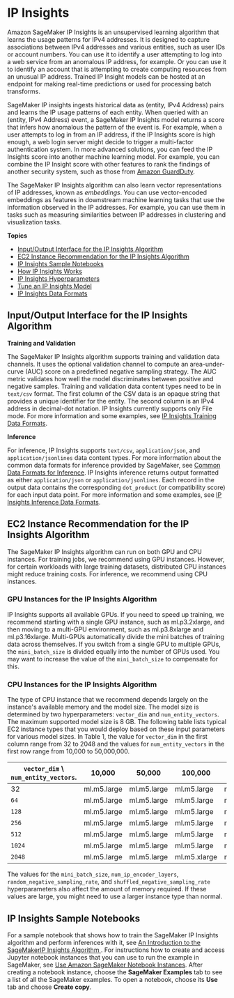 # IP Insights<a name="ip-insights"></a>

Amazon SageMaker IP Insights is an unsupervised learning algorithm that learns the usage patterns for IPv4 addresses\. It is designed to capture associations between IPv4 addresses and various entities, such as user IDs or account numbers\. You can use it to identify a user attempting to log into a web service from an anomalous IP address, for example\. Or you can use it to identify an account that is attempting to create computing resources from an unusual IP address\. Trained IP Insight models can be hosted at an endpoint for making real\-time predictions or used for processing batch transforms\.

SageMaker IP insights ingests historical data as \(entity, IPv4 Address\) pairs and learns the IP usage patterns of each entity\. When queried with an \(entity, IPv4 Address\) event, a SageMaker IP Insights model returns a score that infers how anomalous the pattern of the event is\. For example, when a user attempts to log in from an IP address, if the IP Insights score is high enough, a web login server might decide to trigger a multi\-factor authentication system\. In more advanced solutions, you can feed the IP Insights score into another machine learning model\. For example, you can combine the IP Insight score with other features to rank the findings of another security system, such as those from [Amazon GuardDuty](https://docs.aws.amazon.com/guardduty/latest/ug/what-is-guardduty.html)\.

The SageMaker IP Insights algorithm can also learn vector representations of IP addresses, known as *embeddings*\. You can use vector\-encoded embeddings as features in downstream machine learning tasks that use the information observed in the IP addresses\. For example, you can use them in tasks such as measuring similarities between IP addresses in clustering and visualization tasks\.

**Topics**
+ [Input/Output Interface for the IP Insights Algorithm](#ip-insights-inputoutput)
+ [EC2 Instance Recommendation for the IP Insights Algorithm](#ip-insights-instances)
+ [IP Insights Sample Notebooks](#ip-insights-sample-notebooks)
+ [How IP Insights Works](ip-insights-howitworks.md)
+ [IP Insights Hyperparameters](ip-insights-hyperparameters.md)
+ [Tune an IP Insights Model](ip-insights-tuning.md)
+ [IP Insights Data Formats](ip-insights-data-formats.md)

## Input/Output Interface for the IP Insights Algorithm<a name="ip-insights-inputoutput"></a>

**Training and Validation**

The SageMaker IP Insights algorithm supports training and validation data channels\. It uses the optional validation channel to compute an area\-under\-curve \(AUC\) score on a predefined negative sampling strategy\. The AUC metric validates how well the model discriminates between positive and negative samples\. Training and validation data content types need to be in `text/csv` format\. The first column of the CSV data is an opaque string that provides a unique identifier for the entity\. The second column is an IPv4 address in decimal\-dot notation\. IP Insights currently supports only File mode\. For more information and some examples, see [IP Insights Training Data Formats](ip-insights-training-data-formats.md)\.

**Inference**

For inference, IP Insights supports `text/csv`, `application/json`, and `application/jsonlines` data content types\. For more information about the common data formats for inference provided by SageMaker, see [Common Data Formats for Inference](cdf-inference.md)\. IP Insights inference returns output formatted as either `application/json` or `application/jsonlines`\. Each record in the output data contains the corresponding `dot_product` \(or compatibility score\) for each input data point\. For more information and some examples, see [IP Insights Inference Data Formats](ip-insights-inference-data-formats.md)\.

## EC2 Instance Recommendation for the IP Insights Algorithm<a name="ip-insights-instances"></a>

The SageMaker IP Insights algorithm can run on both GPU and CPU instances\. For training jobs, we recommend using GPU instances\. However, for certain workloads with large training datasets, distributed CPU instances might reduce training costs\. For inference, we recommend using CPU instances\.

### GPU Instances for the IP Insights Algorithm<a name="ip-insights-instances-gpu"></a>

IP Insights supports all available GPUs\. If you need to speed up training, we recommend starting with a single GPU instance, such as ml\.p3\.2xlarge, and then moving to a multi\-GPU environment, such as ml\.p3\.8xlarge and ml\.p3\.16xlarge\. Multi\-GPUs automatically divide the mini batches of training data across themselves\. If you switch from a single GPU to multiple GPUs, the `mini_batch_size` is divided equally into the number of GPUs used\. You may want to increase the value of the `mini_batch_size` to compensate for this\.

### CPU Instances for the IP Insights Algorithm<a name="ip-insights-instances-cpu"></a>

The type of CPU instance that we recommend depends largely on the instance's available memory and the model size\. The model size is determined by two hyperparameters: `vector_dim` and `num_entity_vectors`\. The maximum supported model size is 8 GB\. The following table lists typical EC2 instance types that you would deploy based on these input parameters for various model sizes\. In Table 1, the value for `vector_dim` in the first column range from 32 to 2048 and the values for `num_entity_vectors` in the first row range from 10,000 to 50,000,000\.


| `vector_dim` \\ `num_entity_vectors`\. | 10,000 | 50,000 | 100,000 | 500,000 | 1,000,000 | 5,000,000 | 10,000,000 | 50,000,000 | 
| --- | --- | --- | --- | --- | --- | --- | --- | --- | 
| 32 |  ml\.m5\.large  | ml\.m5\.large | ml\.m5\.large | ml\.m5\.large | ml\.m5\.large | ml\.m5\.xlarge | ml\.m5\.2xlarge | ml\.m5\.4xlarge | 
|  `64`  |  ml\.m5\.large  | ml\.m5\.large | ml\.m5\.large | ml\.m5\.large | ml\.m5\.large | ml\.m5\.2xlarge | ml\.m5\.2xlarge |  | 
|  `128`  |  ml\.m5\.large  | ml\.m5\.large | ml\.m5\.large | ml\.m5\.large | ml\.m5\.large | ml\.m5\.2xlarge | ml\.m5\.4xlarge |  | 
|  `256`  |  ml\.m5\.large  | ml\.m5\.large | ml\.m5\.large | ml\.m5\.large | ml\.m5\.xlarge | ml\.m5\.4xlarge |  |  | 
|  `512`  |  ml\.m5\.large  | ml\.m5\.large | ml\.m5\.large | ml\.m5\.large | ml\.m5\.2xlarge |  |  |  | 
|  `1024`  |  ml\.m5\.large  | ml\.m5\.large | ml\.m5\.large | ml\.m5\.xlarge | ml\.m5\.4xlarge |  |  |  | 
|  `2048`  |  ml\.m5\.large  | ml\.m5\.large | ml\.m5\.xlarge | ml\.m5\.xlarge |  |  |  |  | 

The values for the `mini_batch_size`, `num_ip_encoder_layers`, `random_negative_sampling_rate`, and `shuffled_negative_sampling_rate` hyperparameters also affect the amount of memory required\. If these values are large, you might need to use a larger instance type than normal\.

## IP Insights Sample Notebooks<a name="ip-insights-sample-notebooks"></a>

For a sample notebook that shows how to train the SageMaker IP Insights algorithm and perform inferences with it, see [An Introduction to the SageMakerIP Insights Algorithm ](https://sagemaker-examples.readthedocs.io/en/latest/introduction_to_amazon_algorithms/ipinsights_login/ipinsights-tutorial.html)\. For instructions how to create and access Jupyter notebook instances that you can use to run the example in SageMaker, see [Use Amazon SageMaker Notebook Instances](nbi.md)\. After creating a notebook instance, choose the **SageMaker Examples** tab to see a list of all the SageMaker examples\. To open a notebook, choose its **Use** tab and choose **Create copy**\.